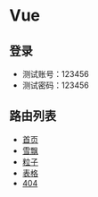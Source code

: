 # Vue

## 登录

- 测试账号：123456
- 测试密码：123456

## 路由列表

- [首页](https://yanglee2421.github.io/vite-vue/#/home)
- [雪飘](https://yanglee2421.github.io/vite-vue/#/demo)
- [粒子](https://yanglee2421.github.io/vite-vue/#/particle)
- [表格](https://yanglee2421.github.io/vite-vue/#/table)
- [404](https://yanglee2421.github.io/vite-vue/#/404)
